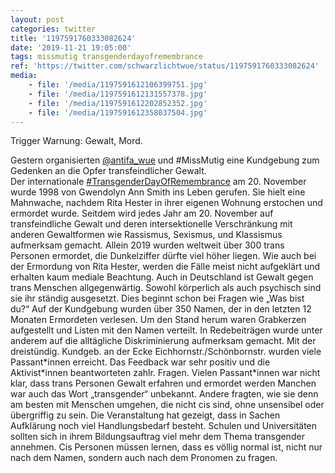 ```yaml
---
layout: post
categories: twitter
title: '1197591760333082624'
date: '2019-11-21 19:05:00'
tags: missmutig transgenderdayofremembrance
ref: 'https://twitter.com/schwarzlichtwue/status/1197591760333082624'
media:
    - file: '/media/1197591612106399751.jpg'
    - file: '/media/1197591612131557378.jpg'
    - file: '/media/1197591612202852352.jpg'
    - file: '/media/1197591612358037504.jpg'
---
```

Trigger Warnung: Gewalt, Mord.



Gestern organisierten [@antifa_wue](https://twitter.com/antifa_wue) und #MissMutig eine Kundgebung zum Gedenken an die Opfer transfeindlicher Gewalt.  
Der internationale [#TransgenderDayOfRemembrance](/t/transgenderdayofremembrance) am 20. November wurde 1998 von Gwendolyn Ann Smith ins Leben gerufen. Sie hielt eine Mahnwache, nachdem Rita Hester in ihrer eigenen Wohnung erstochen und ermordet wurde. 
Seitdem wird jedes Jahr am 20. November auf transfeindliche Gewalt und deren intersektionelle Verschränkung mit anderen Gewaltformen wie Rassismus, Sexismus, und Klassismus aufmerksam gemacht. 
Allein 2019 wurden weltweit über 300 trans Personen ermordet, die Dunkelziffer dürfte viel höher liegen. Wie auch bei der Ermordung von Rita Hester, werden die Fälle meist nicht aufgeklärt und erhalten kaum mediale Beachtung. 
Auch in Deutschland ist Gewalt gegen trans Menschen allgegenwärtig. Sowohl körperlich als auch psychisch sind sie ihr ständig ausgesetzt.  Dies beginnt schon bei Fragen wie „Was bist du?“ 
Auf der Kundgebung wurden über 350 Namen, der in den letzten 12 Monaten Ermordeten verlesen.  Um den Stand herum waren Grabkerzen aufgestellt und Listen mit den Namen verteilt. In Redebeiträgen wurde unter anderem auf die alltägliche Diskriminierung aufmerksam gemacht. 
Mit der dreistündig. Kundgeb. an der Ecke Eichhornstr./Schönbornstr. wurden viele Passant\*innen erreicht. Das Feedback war sehr positiv und die Aktivist\*innen beantworteten zahlr. Fragen. Vielen Passant\*innen war nicht klar, dass trans Personen Gewalt erfahren und ermordet werden 
Manchen war auch das Wort „transgender“ unbekannt. Andere fragten, wie sie denn am besten mit Menschen umgehen, die nicht cis sind, ohne unsensibel oder übergriffig zu sein. Die Veranstaltung hat gezeigt, dass in Sachen Aufklärung noch viel Handlungsbedarf besteht. 
Schulen und Universitäten sollten sich in ihrem Bildungsauftrag viel mehr dem Thema transgender annehmen. Cis Personen müssen lernen, dass es völlig normal ist, nicht nur nach dem Namen, sondern auch nach dem Pronomen zu fragen. 